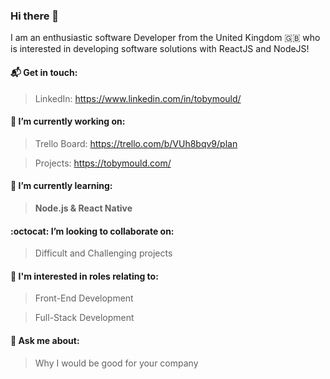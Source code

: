 ### Hi there 👋
I am an enthusiastic software Developer from the United Kingdom :uk: who is interested in developing software solutions with ReactJS and NodeJS!

#### 📬 Get in touch: 
> LinkedIn: https://www.linkedin.com/in/tobymould/

#### 🔭 I’m currently working on:
 > Trello Board: https://trello.com/b/VUh8bqv9/plan
 
 > Projects: https://tobymould.com/

#### 🌱 I’m currently learning: 
> __Node.js & React Native__

#### :octocat: I’m looking to collaborate on:
> Difficult and Challenging projects 

#### 👷 I'm interested in roles relating to:
> Front-End Development

> Full-Stack Development

#### 💬 Ask me about:
> Why I would be good for your company


<!--
**tobymould/tobymould** is a ✨ _special_ ✨ repository because its `README.md` (this file) appears on your GitHub profile.

Here are some ideas to get you started:

- 🔭 I’m currently working on ...
- 🌱 I’m currently learning ...
- 👯 I’m looking to collaborate on ...
- 🤔 I’m looking for help with ...
- 💬 Ask me about ...
- 📫 How to reach me: ...
- 😄 Pronouns: ...
- ⚡ Fun fact: ...
-->
